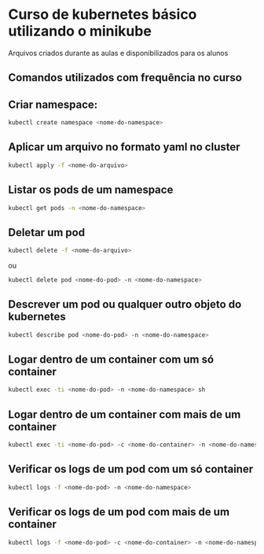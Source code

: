 # Curso de kubernetes básico utilizando o minikube
Arquivos criados durante as aulas e disponibilizados para os alunos

## Comandos utilizados com frequência no curso

## Criar namespace:
~~~bash
kubectl create namespace <nome-do-namespace>
~~~

## Aplicar um arquivo no formato yaml no cluster
~~~bash
kubectl apply -f <nome-do-arquivo>
~~~

## Listar os pods de um namespace
~~~bash
kubectl get pods -n <nome-do-namespace>
~~~

## Deletar um pod
~~~bash
kubectl delete -f <nome-do-arquivo>
~~~
ou
~~~bash
kubectl delete pod <nome-do-pod> -n <nome-do-namespace>
~~~

## Descrever um pod ou qualquer outro objeto do kubernetes
~~~bash
kubectl describe pod <nome-do-pod> -n <nome-do-namespace>
~~~

## Logar dentro de um container com um só container
~~~bash
kubectl exec -ti <nome-do-pod> -n <nome-do-namespace> sh
~~~

## Logar dentro de um container com mais de um container
~~~bash
kubectl exec -ti <nome-do-pod> -c <nome-do-container> -n <nome-do-namespace> sh
~~~
## Verificar os logs de um pod com um só container
~~~bash
kubectl logs -f <nome-do-pod> -n <nome-do-namespace> 
~~~

## Verificar os logs de um pod com mais de um container
~~~bash
kubectl logs -f <nome-do-pod> -c <nome-do-container> -n <nome-do-namespace> 
~~~
